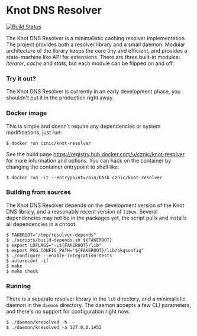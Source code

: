 # Knot DNS Resolver

[![Build Status](https://travis-ci.org/CZNIC-Labs/knot-resolver.svg?branch=master)](https://travis-ci.org/CZNIC-Labs/knot-resolver)

The Knot DNS Resolver is a minimalistic caching resolver implementation. The project provides both a resolver
library and a small daemon. Modular architecture of the library keeps the core tiny and efficient, and provides
a state-machine like API for extensions. There are three built-in modules: *iterator*, *cache* and *stats*,
but each module can be flipped on and off.

### Try it out?

The Knot DNS Resolver is currently in an early development phase, you shouldn't put it in the production right away.

### Docker image

This is simple and doesn't require any dependencies or system modifications, just run:

```
$ docker run cznic/knot-resolver
```

See the build page https://registry.hub.docker.com/u/cznic/knot-resolver for more information and options.
You can hack on the container by changing the container entrypoint to shell like:

```
$ docker run -it --entrypoint=/bin/bash cznic/knot-resolver
```

### Building from sources 

The Knot DNS Resolver depends on the development version of the Knot DNS library, and a reasonably recent version of `libuv`.
Several dependencies may not be in the packages yet, the script pulls and installs all dependencies in a chroot.

```
$ FAKEROOT="/tmp/resolver-depends"
$ ./scripts/build-depends.sh ${FAKEROOT} 
$ export LDFLAGS="-L${FAKEROOT}/lib"
$ export PKG_CONFIG_PATH="${FAKEROOT}/lib/pkgconfig"
$ ./configure --enable-integration-tests
$ autoreconf -if
$ make
$ make check
```

### Running

There is a separate resolver library in the `lib` directory, and a minimalistic daemon in
the `daemon` directory. The daemon accepts a few CLI parameters, and there's no support for configuration
right now.

```
$ ./daemon/kresolved -h
$ ./daemon/kresolved -a 127.0.0.1#53
```
